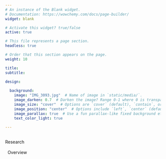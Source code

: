 ```yaml
---
# An instance of the Blank widget.
# Documentation: https://wowchemy.com/docs/page-builder/
widget: blank

# Activate this widget? true/false
active: true

# This file represents a page section.
headless: true

# Order that this section appears on the page.
weight: 10

title: 
subtitle:

design: 
   
  background:
    image: "IMG_3093.jpg"  # Name of image in `static/media/`.
    image_darken: 0.7  # Darken the image? Range 0-1 where 0 is transparent and 1 is opaque.
    image_size: "cover"  # Options are `cover` (default), `contain`, or `actual` size.
    image_position: "center"  # Options include `left`, `center` (default), or `right`.
    image_parallax: true  # Use a fun parallax-like fixed background effect? true/false
    text_color_light: true
 
---
```


<div class="overlay-text" >
  <div class="think-bigger" >
  <br/>Research&nbsp<br/>&nbsp;&nbsp;<br/>&nbsp;&nbsp;Overview&nbsp;
  </div>
</div>
